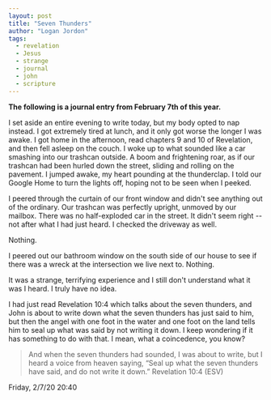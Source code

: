 ```yaml
---
layout: post
title: "Seven Thunders"
author: "Logan Jordon"
tags:
  - revelation
  - Jesus
  - strange
  - journal
  - john
  - scripture
---
```


**The following is a journal entry from February 7th of this year.**

I set aside an entire evening to write today, but my body opted to nap instead. I got extremely tired at lunch, and it only got worse the longer I was awake. I got home in the afternoon, read chapters 9 and 10 of Revelation, and then fell asleep on the couch. I woke up to what sounded like a car smashing into our trashcan outside. A boom and frightening roar, as if our trashcan had been hurled down the street, sliding and rolling on the pavement. I jumped awake, my heart pounding at the thunderclap. I told our Google Home to turn the lights off, hoping not to be seen when I peeked.

I peered through the curtain of our front window and didn't see anything out of the ordinary. Our trashcan was perfectly upright, unmoved by our mailbox. There was no half-exploded car in the street. It didn't seem right -- not after what I had just heard. I checked the driveway as well.

Nothing.

I peered out our bathroom window on the south side of our house to see if there was a wreck at the intersection we live next to. Nothing.

It was a strange, terrifying experience and I still don't understand what it was I heard. I truly have no idea.

I had just read Revelation 10:4 which talks about the seven thunders, and John is about to write down what the seven thunders has just said to him, but then the angel with one foot in the water and one foot on the land tells him to seal up what was said by not writing it down. I keep wondering if it has something to do with that. I mean, what a coincedence, you know?

> And when the seven thunders had sounded, I was about to write, but I heard a voice from heaven saying, “Seal up what the seven thunders have said, and do not write it down.” Revelation 10:4 (ESV)

Friday, 2/7/20 20:40